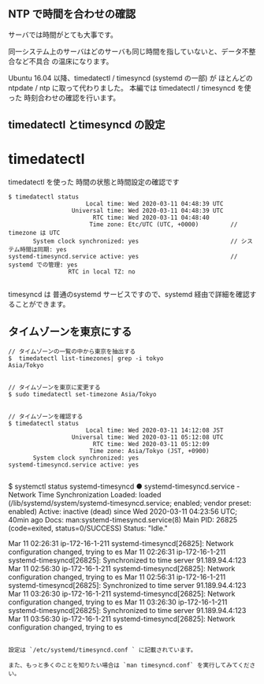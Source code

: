 ## NTP で時間を合わせの確認

サーバでは時間がとても大事です。

同一システム上のサーバはどのサーバも同じ時間を指していないと、データ不整合など不具合 の温床になります。

Ubuntu 16.04 以降、timedatectl / timesyncd (systemd の一部)  が ほとんどの ntpdate / ntp に取って代わりました。
本編では timedatectl / timesyncd  を使った 時刻合わせの確認を行います。


## timedatectl とtimesyncd の設定


# timedatectl 

timedatectl を使った 時間の状態と時間設定の確認です

```
$ timedatectl status
                      Local time: Wed 2020-03-11 04:48:39 UTC
                  Universal time: Wed 2020-03-11 04:48:39 UTC
                        RTC time: Wed 2020-03-11 04:48:40
                       Time zone: Etc/UTC (UTC, +0000)         // timezone は UTC
       System clock synchronized: yes                          // システム時間は同期: yes
systemd-timesyncd.service active: yes                          // systemd での管理: yes
                 RTC in local TZ: no


```

timesyncd は 普通のsystemd サービスですので、systemd 経由で詳細を確認することができます。


## タイムゾーンを東京にする


```
// タイムゾーンの一覧の中から東京を抽出する
$  timedatectl list-timezones| grep -i tokyo
Asia/Tokyo


// タイムゾーンを東京に変更する
$ sudo timedatectl set-timezone Asia/Tokyo


// タイムゾーンを確認する
$ timedatectl status
                      Local time: Wed 2020-03-11 14:12:08 JST
                  Universal time: Wed 2020-03-11 05:12:08 UTC
                        RTC time: Wed 2020-03-11 05:12:09
                       Time zone: Asia/Tokyo (JST, +0900)
       System clock synchronized: yes
systemd-timesyncd.service active: yes


```

$  systemctl status systemd-timesyncd
● systemd-timesyncd.service - Network Time Synchronization
   Loaded: loaded (/lib/systemd/system/systemd-timesyncd.service; enabled; vendor preset: enabled)
   Active: inactive (dead) since Wed 2020-03-11 04:23:56 UTC; 40min ago
     Docs: man:systemd-timesyncd.service(8)
 Main PID: 26825 (code=exited, status=0/SUCCESS)
   Status: "Idle."

Mar 11 02:26:31 ip-172-16-1-211 systemd-timesyncd[26825]: Network configuration changed, trying to es
Mar 11 02:26:31 ip-172-16-1-211 systemd-timesyncd[26825]: Synchronized to time server 91.189.94.4:123
Mar 11 02:56:30 ip-172-16-1-211 systemd-timesyncd[26825]: Network configuration changed, trying to es
Mar 11 02:56:31 ip-172-16-1-211 systemd-timesyncd[26825]: Synchronized to time server 91.189.94.4:123
Mar 11 03:26:30 ip-172-16-1-211 systemd-timesyncd[26825]: Network configuration changed, trying to es
Mar 11 03:26:30 ip-172-16-1-211 systemd-timesyncd[26825]: Synchronized to time server 91.189.94.4:123
Mar 11 03:56:30 ip-172-16-1-211 systemd-timesyncd[26825]: Network configuration changed, trying to es

```

設定は `/etc/systemd/timesyncd.conf ` に記載されています。

また、もっと多くのことを知りたい場合は `man timesyncd.conf` を実行してみてください。
